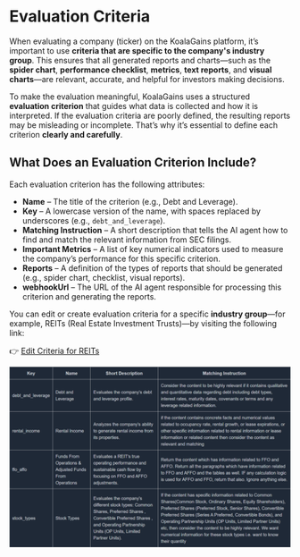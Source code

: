 # Evaluation Criteria

When evaluating a company (ticker) on the KoalaGains platform, it’s important to use **criteria that are specific to the company's industry group**. This ensures that all generated reports and charts—such as the **spider chart**, **performance checklist**, **metrics**, **text reports**, and **visual charts**—are relevant, accurate, and helpful for investors making decisions.

To make the evaluation meaningful, KoalaGains uses a structured **evaluation criterion** that guides what data is collected and how it is interpreted. If the evaluation criteria are poorly defined, the resulting reports may be misleading or incomplete. That’s why it’s essential to define each criterion **clearly and carefully**.

## What Does an Evaluation Criterion Include?

Each evaluation criterion has the following attributes:

- **Name** – The title of the criterion (e.g., Debt and Leverage).
- **Key** – A lowercase version of the name, with spaces replaced by underscores (e.g., `debt_and_leverage`).
- **Matching Instruction** – A short description that tells the AI agent how to find and match the relevant information from SEC filings.
- **Important Metrics** – A list of key numerical indicators used to measure the company’s performance for this specific criterion.
- **Reports** – A definition of the types of reports that should be generated (e.g., spider chart, checklist, visual reports).
- **webhookUrl** – The URL of the AI agent responsible for processing this criterion and generating the reports.

You can edit or create evaluation criteria for a specific **industry group**—for example, REITs (Real Estate Investment Trusts)—by visiting the following link:

👉 [Edit Criteria for REITs](https://koalagains.com/public-equities/industry-group-criteria/real-estate/equity-real-estate-investment-trusts-reits/create)

![criteria](./images/criteira_and_report/custom-criteria.png)
